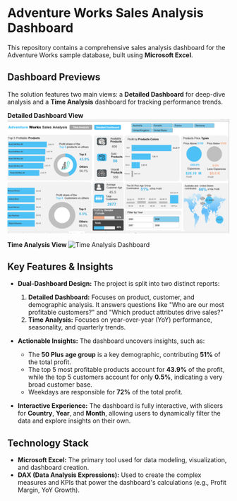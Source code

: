 # Adventure Works Sales Analysis Dashboard

This repository contains a comprehensive sales analysis dashboard for the Adventure Works sample database, built using **Microsoft Excel**.

## Dashboard Previews

The solution features two main views: a **Detailed Dashboard** for deep-dive analysis and a **Time Analysis** dashboard for tracking performance trends.

**Detailed Dashboard View**
![Detailed Dashboard](Adventure_work_sales_analysis_dashboard_02.png)

**Time Analysis View**
![Time Analysis Dashboard](Adventure_work_sales_analysis_Dashboard_01.png)


## Key Features & Insights

*   **Dual-Dashboard Design:** The project is split into two distinct reports:
    1.  **Detailed Dashboard:** Focuses on product, customer, and demographic analysis. It answers questions like "Who are our most profitable customers?" and "Which product attributes drive sales?"
    2.  **Time Analysis:** Focuses on year-over-year (YoY) performance, seasonality, and quarterly trends.

*   **Actionable Insights:** The dashboard uncovers insights, such as:
    *   The **50 Plus age group** is a key demographic, contributing **51%** of the total profit.
    *   The top 5 most profitable products account for **43.9%** of the profit, while the top 5 customers account for only **0.5%**, indicating a very broad customer base.
    *   Weekdays are responsible for **72%** of the total profit.

*   **Interactive Experience:** The dashboard is fully interactive, with slicers for **Country**, **Year**, and **Month**, allowing users to dynamically filter the data and explore insights on their own.

## Technology Stack

*   **Microsoft Excel:** The primary tool used for data modeling, visualization, and dashboard creation.
*   **DAX (Data Analysis Expressions):** Used to create the complex measures and KPIs that power the dashboard's calculations (e.g., Profit Margin, YoY Growth).

